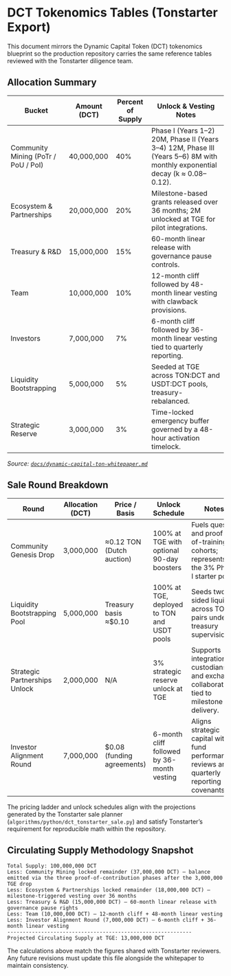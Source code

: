 # DCT Tokenomics Tables (Tonstarter Export)

This document mirrors the Dynamic Capital Token (DCT) tokenomics blueprint so
the production repository carries the same reference tables reviewed with the
Tonstarter diligence team.

## Allocation Summary

| Bucket                               | Amount (DCT) | Percent of Supply | Unlock & Vesting Notes |
| ------------------------------------ | ------------- | ----------------- | ---------------------- |
| Community Mining (PoTr / PoU / PoI)  | 40,000,000    | 40%               | Phase I (Years 1–2) 20M, Phase II (Years 3–4) 12M, Phase III (Years 5–6) 8M with monthly exponential decay (k ≈ 0.08–0.12). |
| Ecosystem & Partnerships             | 20,000,000    | 20%               | Milestone-based grants released over 36 months; 2M unlocked at TGE for pilot integrations. |
| Treasury & R&D                       | 15,000,000    | 15%               | 60-month linear release with governance pause controls. |
| Team                                 | 10,000,000    | 10%               | 12-month cliff followed by 48-month linear vesting with clawback provisions. |
| Investors                            | 7,000,000     | 7%                | 6-month cliff followed by 36-month linear vesting tied to quarterly reporting. |
| Liquidity Bootstrapping              | 5,000,000     | 5%                | Seeded at TGE across TON:DCT and USDT:DCT pools, treasury-rebalanced. |
| Strategic Reserve                    | 3,000,000     | 3%                | Time-locked emergency buffer governed by a 48-hour activation timelock. |

_Source: [`docs/dynamic-capital-ton-whitepaper.md`](../dynamic-capital-ton-whitepaper.md)_

## Sale Round Breakdown

| Round                        | Allocation (DCT) | Price / Basis              | Unlock Schedule                            | Notes                                                                                       |
| ---------------------------- | ----------------- | -------------------------- | ------------------------------------------ | ------------------------------------------------------------------------------------------- |
| Community Genesis Drop       | 3,000,000         | ≈0.12 TON (Dutch auction)  | 100% at TGE with optional 90-day boosters  | Fuels quests and proof-of-training cohorts; represents the 3% Phase I starter pool.         |
| Liquidity Bootstrapping Pool | 5,000,000         | Treasury basis ≈$0.10      | 100% at TGE, deployed to TON and USDT pools | Seeds two-sided liquidity across TON pairs under treasury supervision.                      |
| Strategic Partnerships Unlock | 2,000,000         | N/A                        | 3% strategic reserve unlock at TGE         | Supports integrations, custodians, and exchange collaborations tied to milestone delivery.  |
| Investor Alignment Round     | 7,000,000         | $0.08 (funding agreements) | 6-month cliff followed by 36-month vesting  | Aligns strategic capital with fund performance reviews and quarterly reporting covenants.   |

The pricing ladder and unlock schedules align with the projections generated by
the Tonstarter sale planner (`algorithms/python/dct_tonstarter_sale.py`) and
satisfy Tonstarter’s requirement for reproducible math within the repository.

## Circulating Supply Methodology Snapshot

```
Total Supply: 100,000,000 DCT
Less: Community Mining locked remainder (37,000,000 DCT) — balance emitted via the three proof-of-contribution phases after the 3,000,000 TGE drop
Less: Ecosystem & Partnerships locked remainder (18,000,000 DCT) — milestone-triggered vesting over 36 months
Less: Treasury & R&D (15,000,000 DCT) — 60-month linear release with governance pause rights
Less: Team (10,000,000 DCT) — 12-month cliff + 48-month linear vesting
Less: Investor Alignment Round (7,000,000 DCT) — 6-month cliff + 36-month linear vesting
------------------------------------------------------------
Projected Circulating Supply at TGE: 13,000,000 DCT
```

The calculations above match the figures shared with Tonstarter reviewers. Any
future revisions must update this file alongside the whitepaper to maintain
consistency.
